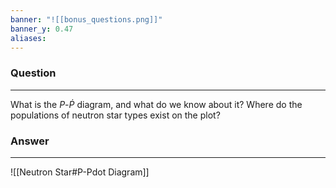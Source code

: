 ```yaml
---
banner: "![[bonus_questions.png]]"
banner_y: 0.47
aliases:
---
```

### Question
---
What is the $P$-$\dot{P}$ diagram, and what do we know about it? Where do the populations of neutron star types exist on the plot?

### Answer
---
![[Neutron Star#P-Pdot Diagram]]